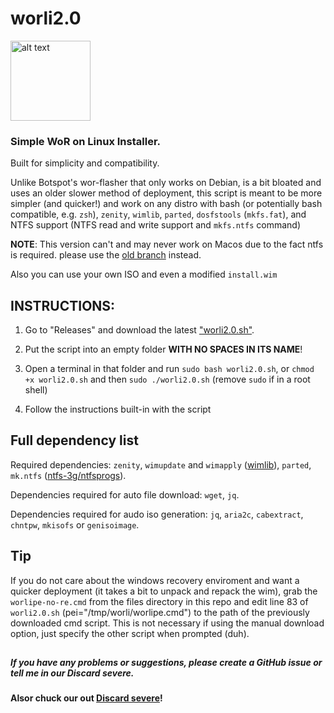 # worli2.0
<img src="https://user-images.githubusercontent.com/76966404/138036784-79d9e23f-7eae-414c-904e-9c8883382bed.png" alt="alt text" title="logo made by fengzi" width="128" height="128">

### Simple WoR on Linux Installer.

Built for simplicity and compatibility.

Unlike Botspot's wor-flasher that only works on Debian, is a bit bloated and uses an older slower method of deployment, this script is meant to be more simpler (and quicker!) and work on any distro with bash (or potentially bash compatible, e.g. `zsh`), `zenity`, `wimlib`, `parted`, `dosfstools` (`mkfs.fat`), and NTFS support (NTFS read and write support and `mkfs.ntfs` command)

**NOTE**: This version can't and may never work on Macos due to the fact ntfs is required. please use the [old branch](https://github.com/buddyjojo/worli/tree/main) instead.

Also you can use your own ISO and even a modified `install.wim`

## INSTRUCTIONS:

1. Go to "Releases" and download the latest ["worli2.0.sh"](https://github.com/buddyjojo/worli/releases/latest/download/worli2.0.sh).

2. Put the script into an empty folder **WITH NO SPACES IN ITS NAME**!

3. Open a terminal in that folder and run `sudo bash worli2.0.sh`, or `chmod +x worli2.0.sh` and then `sudo ./worli2.0.sh` (remove `sudo` if in a root shell)

4. Follow the instructions built-in with the script

##

## Full dependency list

Required dependencies: `zenity`, `wimupdate` and `wimapply` ([wimlib](https://wimlib.net/)), `parted`, `mk.ntfs` ([ntfs-3g/ntfsprogs](https://github.com/tuxera/ntfs-3g)).

Dependencies required for auto file download: `wget`, `jq`.

Dependencies required for audo iso generation: `jq`, `aria2c`, `cabextract`, `chntpw`, `mkisofs` or `genisoimage`.
##

## Tip

If you do not care about the windows recovery enviroment and want a quicker deployment (it takes a bit to unpack and repack the wim), grab the `worlipe-no-re.cmd` from the files directory in this repo and edit line 83 of `worli2.0.sh` (pei="/tmp/worli/worlipe.cmd") to the path of the previously downloaded cmd script.
This is not necessary if using the manual download option, just specify the other script when prompted (duh). 
##

##### If you have any problems or suggestions, please create a GitHub issue or tell me in our Discard severe.

**Alsor chuck our out [Discard severe](https://discord.gg/26CMEjQ47g)!**
